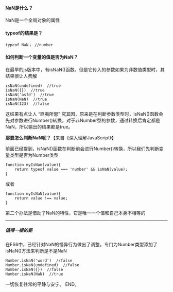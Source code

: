 #### NaN是什么？
NaN是一个全局对象的属性

#### typeof的结果是？
    typeof NaN； //number

#### 如何判断一个变量的值是否为NaN？
在最早的js版本中，有isNaN()函数。但是它传入的参数如果为非数值类型时，其结果很让人费解

    isNaN(undefined)  //true
    isNaN({})  //true
    isNaN('asfd')  //true
    isNaN(NaN)  //true
    isNaN(123)  //false
这结果有点让人 “匪夷所思” 究其因，原来是在判断参数类型时，isNaN()函数会先对参数进行Number()转换，对于非Number型的参数，通过转换后肯定都是NaN，所以输出的结果都是true。

 **那要怎么判断NaN呢？**【来自《深入理解JavaScript》】

前面已经提到，isNaN()函数在判断前会进行Number()转换，所以我们先判断变量类型是否为Number类型

    function myIsNam(value){
    	return typeof value === 'number' && isNaN(value);
    }
或者

    function myIsNaN(value){
    	return value !== value;
    }
第二个办法是借助了NaN的特性，它是唯一一个值和自己本身不相等的
***
##### 值得一提的是
在ES6中，已经针对NaN的怪异行为做出了调整。专门为Number类型添加了isNaN()方法来判断是不是NaN

    Number.isNaN('word')  //false
    Number.isNaN(undefined)  //false
    Number.isNaN({})  //false
    Number.isNaN(NaN)  //true
一切恢复往常的平静与安宁。  END。

